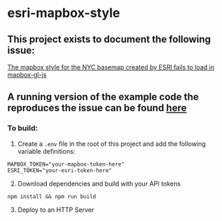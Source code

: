 # esri-mapbox-style

## This project exists to document the following issue:

[The mapbox style for the NYC basemap created by ESRI fails to load in mapbox-gl-js](https://github.com/timkeane/esri-mapbox-style/issues/1)

## A running version of the example code the reproduces the issue can be found [here](https://mapshome.nyc.gov/sandbox/esri-mapbox-style/)

### To build:

1. Create a `.env` file in the root of this project and add the following variable definitions:
```
MAPBOX_TOKEN="your-mapbox-token-here"
ESRI_TOKEN="your-esri-token-here"
```
2. Download dependencies and build with your API tokens
```
npm install && npm run build
```
3. Deploy to an HTTP Server
